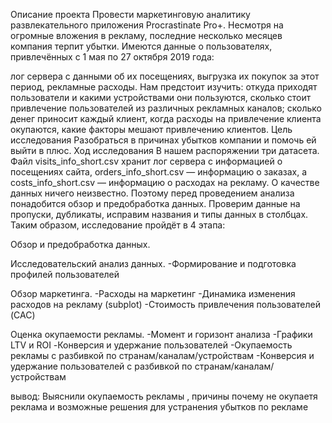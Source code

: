 Описание проекта
Провести маркетинговую аналитику развлекательного приложения Procrastinate Pro+. Несмотря на огромные вложения в рекламу, последние несколько месяцев компания терпит убытки. Имеются данные о пользователях, привлечённых с 1 мая по 27 октября 2019 года:

лог сервера с данными об их посещениях,
выгрузка их покупок за этот период,
рекламные расходы.
Нам предстоит изучить:
откуда приходят пользователи и какими устройствами они пользуются,
сколько стоит привлечение пользователей из различных рекламных каналов;
сколько денег приносит каждый клиент,
когда расходы на привлечение клиента окупаются,
какие факторы мешают привлечению клиентов.
Цель исследования
Разобраться в причинах убытков компании и помочь ей выйти в плюс.
Ход исследования
В нашем распоряжении три датасета. Файл visits_info_short.csv хранит лог сервера с информацией о посещениях сайта, orders_info_short.csv — информацию о заказах, а costs_info_short.csv — информацию о расходах на рекламу. О качестве данных ничего неизвестно. Поэтому перед проведением анализа понадобится обзор и предобработка данных. Проверим данные на пропуски, дубликаты, исправим названия и типы данных в столбцах.
Таким образом, исследование пройдёт в 4 этапа:

Обзор и предобработка данных.

Исследовательский анализ данных.
-Формирование и подготовка профилей пользователей

Обзор маркетинга.
-Расходы на маркетинг
-Динамика изменения расходов на рекламу (subplot)
-Стоимость привлечения пользователей (CAC)

Оценка окупаемости рекламы.
-Момент и горизонт анализа
-Графики LTV и ROI
-Конверсия и удержание пользователей
-Окупаемость рекламы с разбивкой по странам/каналам/устройствам
-Конверсия и удержание пользователей с разбивкой по странам/каналам/устройствам

вывод: Выяснили окупаемость рекламы , причины почему не окупаетя реклама и возможные решения для устранения убытков по рекламе

